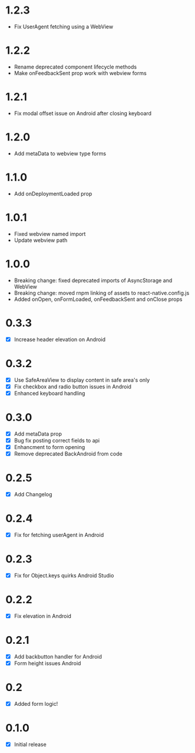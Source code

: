 # 1.2.3
- Fix UserAgent fetching using a WebView

# 1.2.2
- Rename deprecated component lifecycle methods
- Make onFeedbackSent prop work with webview forms

# 1.2.1

- Fix modal offset issue on Android after closing keyboard

# 1.2.0

- Add metaData to webview type forms

# 1.1.0

- Add onDeploymentLoaded prop


# 1.0.1

- Fixed webview named import
- Update webview path

# 1.0.0

- Breaking change: fixed deprecated imports of AsyncStorage and WebView 
- Breaking change: moved rnpm linking of assets to react-native.config.js
- Added onOpen, onFormLoaded, onFeedbackSent and onClose props

# 0.3.3

- [X] Increase header elevation on Android

# 0.3.2

- [X] Use SafeAreaView to display content in safe area's only
- [X] Fix checkbox and radio button issues in Android
- [X] Enhanced keyboard handling

# 0.3.0

- [X] Add metaData prop
- [X] Bug fix posting correct fields to api
- [X] Enhancment to form opening
- [X] Remove deprecated BackAndroid from code 

# 0.2.5

- [X] Add Changelog

# 0.2.4

- [X] Fix for fetching userAgent in Android

# 0.2.3

- [X] Fix for Object.keys quirks Android Studio

# 0.2.2

- [X] Fix elevation in Android

# 0.2.1

- [X] Add backbutton handler for Android
- [X] Form height issues Android

# 0.2

- [X] Added form logic!

# 0.1.0

- [X] Initial release